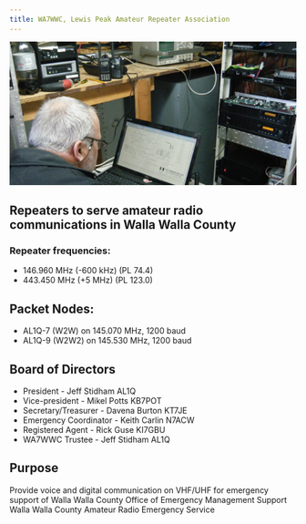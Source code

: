 ```yaml
---
title: WA7WWC, Lewis Peak Amateur Repeater Association
---
```

![Lewis Peak Repeaters Association](/images/lpara.jpg)

## Repeaters to serve amateur radio communications in Walla Walla County

### Repeater frequencies:

* 146.960 MHz (-600 kHz) (PL 74.4)
* 443.450 MHz (+5 MHz) (PL 123.0)

## Packet Nodes:

* AL1Q-7 (W2W) on 145.070 MHz, 1200 baud
* AL1Q-9 (W2W2) on 145.530 MHz, 1200 baud

## Board of Directors

* President - Jeff Stidham AL1Q
* Vice-president - Mikel Potts KB7POT
* Secretary/Treasurer - Davena Burton KT7JE
* Emergency Coordinator - Keith Carlin N7ACW
* Registered Agent - Rick Guse KI7GBU
* WA7WWC Trustee - Jeff Stidham AL1Q

## Purpose
Provide voice and digital communication on VHF/UHF for emergency support of Walla Walla County Office of Emergency Management
Support Walla Walla County Amateur Radio Emergency Service


